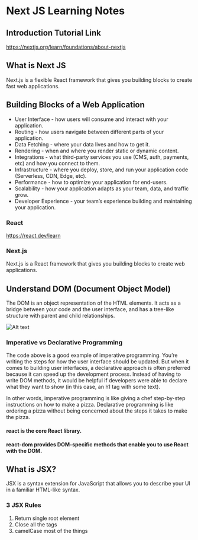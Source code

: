 # Next JS Learning Notes

## Introduction Tutorial Link
https://nextjs.org/learn/foundations/about-nextjs

## What is Next JS
Next.js is a flexible React framework that gives you building blocks to create fast web applications.

## Building Blocks of a Web Application

- User Interface - how users will consume and interact with your application.
- Routing - how users navigate between different parts of your application.
- Data Fetching - where your data lives and how to get it.
- Rendering - when and where you render static or dynamic content.
- Integrations - what third-party services you use (CMS, auth, payments, etc) and how you connect to them.
- Infrastructure - where you deploy, store, and run your application code (Serverless, CDN, Edge, etc).
- Performance - how to optimize your application for end-users.
- Scalability - how your application adapts as your team, data, and traffic grow.
- Developer Experience - your team’s experience building and maintaining your application.

### React
https://react.dev/learn
### Next.js
Next.js is a React framework that gives you building blocks to create web applications.

## Understand DOM (Document Object Model)
The DOM is an object representation of the HTML elements. It acts as a bridge between your code and the user interface, and has a tree-like structure with parent and child relationships.

![Alt text](https://nextjs.org/static/images/learn/foundations/dom-to-ui.png)

### Imperative vs Declarative Programming
The code above is a good example of imperative programming. You’re writing the steps for how the user interface should be updated. But when it comes to building user interfaces, a declarative approach is often preferred because it can speed up the development process. Instead of having to write DOM methods, it would be helpful if developers were able to declare what they want to show (in this case, an h1 tag with some text).

In other words, imperative programming is like giving a chef step-by-step instructions on how to make a pizza. Declarative programming is like ordering a pizza without being concerned about the steps it takes to make the pizza. 

#### react is the core React library.
#### react-dom provides DOM-specific methods that enable you to use React with the DOM.

## What is JSX?
JSX is a syntax extension for JavaScript that allows you to describe your UI in a familiar HTML-like syntax.

### 3 JSX Rules
1. Return single root element
2. Close all the tags
3. camelCase most of the things

